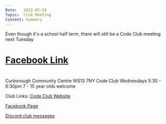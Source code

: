 ```yaml
---
Date:   2022-05-24
Topic:  Club Meeting
Content: Summary
---
```

Even though it's a school half term, there will still be a Code Club meeting next Tuesday

# [Facebook Link](https://www.facebook.com/1481985248595237/posts/4880321122094949/)

#
Curborough Community Centre
WS13 7NY
Code Club
Wednesdays 5:30 - 6:30pm
7 - 15 year olds welcome

Club Links:
[Code Club Website](https://lichfield-code-club.github.io/)

[Facebook Page](https://www.facebook.com/LichfieldCoders)

[Discord club messages](https://discord.gg/szz6xGK)
